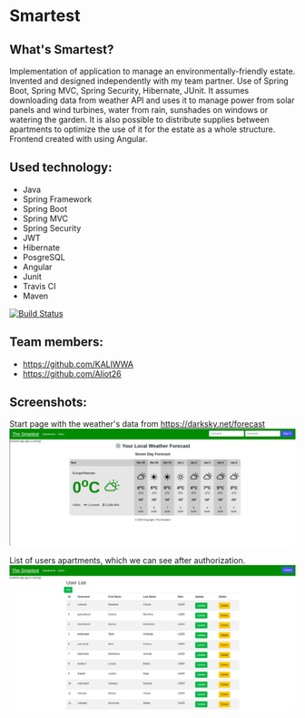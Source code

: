 # Smartest
## What's Smartest?
Implementation of application to manage an environmentally-friendly
estate. Invented and designed independently with my team partner.
Use of Spring Boot, Spring MVC, Spring Security, Hibernate,  JUnit. It
assumes downloading data from weather API and uses it to manage
power from solar panels and wind turbines, water from rain,
sunshades on windows or watering the garden. It is also possible to
distribute supplies between apartments to optimize the use of it for
the estate as a whole structure. Frontend created with using Angular.

## Used technology:
- Java 
- Spring Framework
- Spring Boot
- Spring MVC
- Spring Security
- JWT
- Hibernate
- PosgreSQL
- Angular  
- Junit
- Travis CI
- Maven

[![Build Status](https://travis-ci.org/Aliot26/Smartest.svg?branch=travisCI)](https://travis-ci.org/Aliot26/Smartest)

## Team members:
- https://github.com/KALIWWA
- https://github.com/Aliot26

## Screenshots:
Start page with the weather's data from https://darksky.net/forecast
![ScreenShot](https://github.com/Aliot26/Smartest/blob/master/screenshots/start-page.png?raw=true)


List of users apartments, which we can see after authorization.
![ScreenShot](https://github.com/Aliot26/Smartest/blob/master/screenshots/list-users.png?raw=true)




